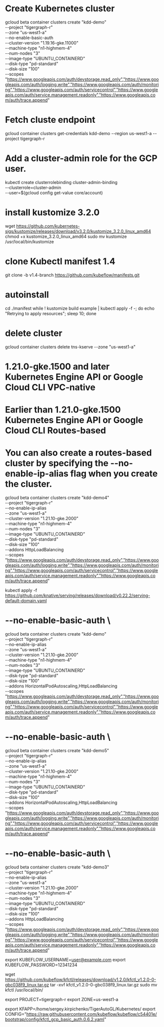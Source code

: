 # Create Kubernetes cluster
gcloud beta container clusters create "kdd-demo" \
    --project "tigergraph-r" \
    --zone "us-west1-a" \
    --no-enable-basic-auth \
    --cluster-version "1.19.16-gke.11000" \
    --machine-type "n1-highmem-4" \
    --num-nodes "3" \
    --image-type "UBUNTU_CONTAINERD" \
    --disk-type "pd-standard" \
    --disk-size "100" \
    --scopes "https://www.googleapis.com/auth/devstorage.read_only","https://www.googleapis.com/auth/logging.write","https://www.googleapis.com/auth/monitoring","https://www.googleapis.com/auth/servicecontrol","https://www.googleapis.com/auth/service.management.readonly","https://www.googleapis.com/auth/trace.append"

# Fetch cluste endpoint
gcloud container clusters get-credentials kdd-demo --region us-west1-a --project tigergraph-r

# Add a cluster-admin role for the GCP user.
kubectl create clusterrolebinding cluster-admin-binding \
    --clusterrole=cluster-admin \
    --user=$(gcloud config get-value core/account)

# install kustomize 3.2.0
wget https://github.com/kubernetes-sigs/kustomize/releases/download/v3.2.0/kustomize_3.2.0_linux_amd64
chmod +x kustomize_3.2.0_linux_amd64
sudo mv kustomize /usr/local/bin/kustomize

# clone Kubectl manifest 1.4
git clone -b v1.4-branch https://github.com/kubeflow/manifests.git

# autoinstall
cd ./manifest
while ! kustomize build example | kubectl apply -f -; do echo "Retrying to apply resources"; sleep 10; done

# delete cluster
gcloud container clusters delete tns-kserve --zone "us-west1-a"

# 1.21.0-gke.1500 and later	    Kubernetes Engine API or Google Cloud CLI	VPC-native
# Earlier than 1.21.0-gke.1500	Kubernetes Engine API or Google Cloud CLI	Routes-based
# You can also create a routes-based cluster by specifying the --no-enable-ip-alias flag when you create the cluster.

gcloud beta container clusters create "kdd-demo4" \
    --project "tigergraph-r" \
    --no-enable-ip-alias \
    --zone "us-west1-a" \
    --cluster-version "1.21.10-gke.2000" \
    --machine-type "n1-highmem-4" \
    --num-nodes "3" \
    --image-type "UBUNTU_CONTAINERD" \
    --disk-type "pd-standard" \
    --disk-size "100" \
    --addons HttpLoadBalancing \
    --scopes "https://www.googleapis.com/auth/devstorage.read_only","https://www.googleapis.com/auth/logging.write","https://www.googleapis.com/auth/monitoring","https://www.googleapis.com/auth/servicecontrol","https://www.googleapis.com/auth/service.management.readonly","https://www.googleapis.com/auth/trace.append"

kubectl apply -f https://github.com/knative/serving/releases/download/v0.22.2/serving-default-domain.yaml

#     --no-enable-basic-auth \
gcloud beta container clusters create "kdd-demo" \
    --project "tigergraph-r" \
    --no-enable-ip-alias \
    --zone "us-west1-a" \
    --cluster-version "1.21.10-gke.2000" \
    --machine-type "n1-highmem-4" \
    --num-nodes "3" \
    --image-type "UBUNTU_CONTAINERD" \
    --disk-type "pd-standard" \
    --disk-size "100" \
    --addons HorizontalPodAutoscaling,HttpLoadBalancing \
    --scopes "https://www.googleapis.com/auth/devstorage.read_only","https://www.googleapis.com/auth/logging.write","https://www.googleapis.com/auth/monitoring","https://www.googleapis.com/auth/servicecontrol","https://www.googleapis.com/auth/service.management.readonly","https://www.googleapis.com/auth/trace.append"

#     --no-enable-basic-auth \
gcloud beta container clusters create "kdd-demo5" \
    --project "tigergraph-r" \
    --no-enable-ip-alias \
    --zone "us-west1-a" \
    --cluster-version "1.21.10-gke.2000" \
    --machine-type "n1-highmem-4" \
    --num-nodes "3" \
    --image-type "UBUNTU_CONTAINERD" \
    --disk-type "pd-standard" \
    --disk-size "100" \
    --addons HorizontalPodAutoscaling,HttpLoadBalancing \
    --scopes "https://www.googleapis.com/auth/devstorage.read_only","https://www.googleapis.com/auth/logging.write","https://www.googleapis.com/auth/monitoring","https://www.googleapis.com/auth/servicecontrol","https://www.googleapis.com/auth/service.management.readonly","https://www.googleapis.com/auth/trace.append"

#     --no-enable-basic-auth \
gcloud beta container clusters create "kdd-demo3" \
    --project "tigergraph-r" \
    --no-enable-ip-alias \
    --zone "us-west1-a" \
    --cluster-version "1.21.10-gke.2000" \
    --machine-type "n1-highmem-4" \
    --num-nodes "3" \
    --image-type "UBUNTU_CONTAINERD" \
    --disk-type "pd-standard" \
    --disk-size "100" \
    --addons HttpLoadBalancing \
    --scopes "https://www.googleapis.com/auth/devstorage.read_only","https://www.googleapis.com/auth/logging.write","https://www.googleapis.com/auth/monitoring","https://www.googleapis.com/auth/servicecontrol","https://www.googleapis.com/auth/service.management.readonly","https://www.googleapis.com/auth/trace.append"





export KUBEFLOW_USERNAME=user@example.com
export KUBEFLOW_PASSWORD=12341234


wget https://github.com/kubeflow/kfctl/releases/download/v1.2.0/kfctl_v1.2.0-0-gbc038f9_linux.tar.gz
tar -xvf kfctl_v1.2.0-0-gbc038f9_linux.tar.gz 
sudo mv kfctl /usr/local/bin/ 

export PROJECT=tigergraph-r
export ZONE=us-west1-a

export KFAPP=/home/sergey.kirpichenko/TigerAutoGL/Kubernetes/
export CONFIG="https://raw.githubusercontent.com/kubeflow/kubeflow/c54401e/bootstrap/config/kfctl_gcp_basic_auth.0.6.2.yaml"
